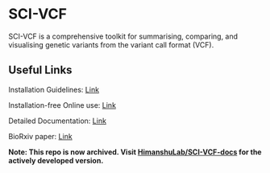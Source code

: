 # SCI-VCF

SCI-VCF is a comprehensive toolkit for summarising, comparing, and visualising genetic variants from the variant call format (VCF).


## Useful Links

Installation Guidelines: [Link](https://himanshulab.github.io/SCI-VCF-docs/installation/)

Installation-free Online use: [Link](https://ibse.shinyapps.io/sci-vcf-online/)

Detailed Documentation: [Link](https://himanshulab.github.io/SCI-VCF-docs/)

BioRxiv paper: [Link](https://doi.org/10.1101/2023.08.09.552664)


**Note: This repo is now archived. Visit [HimanshuLab/SCI-VCF-docs](https://github.com/HimanshuLab/SCI-VCF-docs) for the actively developed version.**
